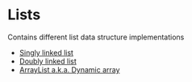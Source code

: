 # Lists
Contains different list data structure implementations  

- [Singly linked list](https://youtu.be/GSh5-RsRIkw)  
- [Doubly linked list](https://youtu.be/4exRtL0XsMA)  
- [ArrayList a.k.a. Dynamic array](https://youtu.be/QG9v-_3oLCA)  

